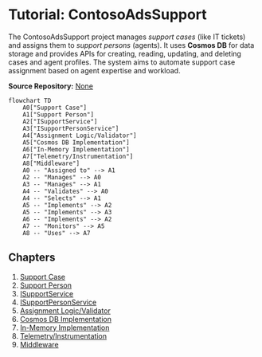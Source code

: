 # Tutorial: ContosoAdsSupport

The ContosoAdsSupport project manages *support cases* (like IT tickets) and assigns them to *support persons* (agents). It uses **Cosmos DB** for data storage and provides APIs for creating, reading, updating, and deleting cases and agent profiles.  The system aims to automate support case assignment based on agent expertise and workload.


**Source Repository:** [None](None)

```mermaid
flowchart TD
    A0["Support Case"]
    A1["Support Person"]
    A2["ISupportService"]
    A3["ISupportPersonService"]
    A4["Assignment Logic/Validator"]
    A5["Cosmos DB Implementation"]
    A6["In-Memory Implementation"]
    A7["Telemetry/Instrumentation"]
    A8["Middleware"]
    A0 -- "Assigned to" --> A1
    A2 -- "Manages" --> A0
    A3 -- "Manages" --> A1
    A4 -- "Validates" --> A0
    A4 -- "Selects" --> A1
    A5 -- "Implements" --> A2
    A5 -- "Implements" --> A3
    A6 -- "Implements" --> A2
    A7 -- "Monitors" --> A5
    A8 -- "Uses" --> A7
```

## Chapters

1. [Support Case](01_support_case.md)
2. [Support Person](02_support_person.md)
3. [ISupportService](03_isupportservice.md)
4. [ISupportPersonService](04_isupportpersonservice.md)
5. [Assignment Logic/Validator](05_assignment_logic_validator.md)
6. [Cosmos DB Implementation](06_cosmos_db_implementation.md)
7. [In-Memory Implementation](07_in_memory_implementation.md)
8. [Telemetry/Instrumentation](08_telemetry_instrumentation.md)
9. [Middleware](09_middleware.md)


